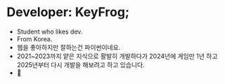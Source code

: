  # Developer: KeyFrog;

- Student who likes dev.
- From Korea.
- 웹을 좋아하지만 잘하는건 파이썬이네요.
- 2021~2023까지 얕은 지식으로 활발히 개발하다가 2024년에 게임만 1년 하고 2025년부터 다시 개발을 해보려고 하고 있습니다.
- 🤯
<!--
**keyfrog-21K/keyfrog-21K** is a ✨ _special_ ✨ repository because its `README.md` (this file) appears on your GitHub profile.

Here are some ideas to get you started:

- 🔭 I’m currently working on ...
- 🌱 I’m currently learning ...
- 👯 I’m looking to collaborate on ...
- 🤔 I’m looking for help with ...
- 💬 Ask me about ...
- 📫 How to reach me: ...
- 😄 Pronouns: ...
- ⚡ Fun fact: ...
-->
